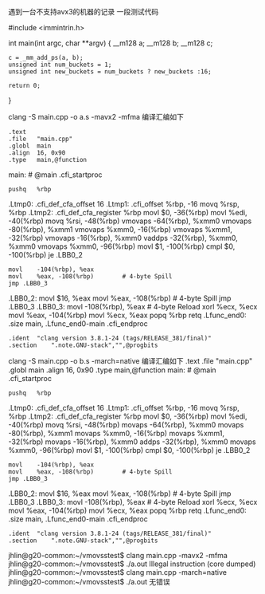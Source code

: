 遇到一台不支持avx3的机器的记录
一段测试代码

#include <immintrin.h>

int main(int argc, char **argv) {
    __m128 a;
    __m128 b;
    __m128 c;

    c = _mm_add_ps(a, b);
    unsigned int num_buckets = 1;
    unsigned int new_buckets = num_buckets ? new_buckets :16;

    return 0;
}

clang -S main.cpp -o a.s -mavx2 -mfma
编译汇编如下

    .text
    .file   "main.cpp"
    .globl  main
    .align  16, 0x90
    .type   main,@function
main:                                   # @main
    .cfi_startproc

    pushq   %rbp
.Ltmp0:
    .cfi_def_cfa_offset 16
.Ltmp1:
    .cfi_offset %rbp, -16
    movq    %rsp, %rbp
.Ltmp2:
    .cfi_def_cfa_register %rbp
    movl    $0, -36(%rbp)
    movl    %edi, -40(%rbp)
    movq    %rsi, -48(%rbp)
    vmovaps -64(%rbp), %xmm0
    vmovaps -80(%rbp), %xmm1
    vmovaps %xmm0, -16(%rbp)
    vmovaps %xmm1, -32(%rbp)
    vmovaps -16(%rbp), %xmm0
    vaddps  -32(%rbp), %xmm0, %xmm0
    vmovaps %xmm0, -96(%rbp)
    movl    $1, -100(%rbp)
    cmpl    $0, -100(%rbp)
    je  .LBB0_2

    movl    -104(%rbp), %eax
    movl    %eax, -108(%rbp)        # 4-byte Spill
    jmp .LBB0_3
.LBB0_2:
    movl    $16, %eax
    movl    %eax, -108(%rbp)        # 4-byte Spill
    jmp .LBB0_3
.LBB0_3:
    movl    -108(%rbp), %eax        # 4-byte Reload
    xorl    %ecx, %ecx
    movl    %eax, -104(%rbp)
    movl    %ecx, %eax
    popq    %rbp
    retq
.Lfunc_end0:
    .size   main, .Lfunc_end0-main
    .cfi_endproc


    .ident  "clang version 3.8.1-24 (tags/RELEASE_381/final)"
    .section    ".note.GNU-stack","",@progbits

clang -S main.cpp -o b.s -march=native
编译汇编如下
.text
    .file   "main.cpp"
    .globl  main
    .align  16, 0x90
    .type   main,@function
main:                                   # @main
    .cfi_startproc

    pushq   %rbp
.Ltmp0:
    .cfi_def_cfa_offset 16
.Ltmp1:
    .cfi_offset %rbp, -16
    movq    %rsp, %rbp
.Ltmp2:
    .cfi_def_cfa_register %rbp
    movl    $0, -36(%rbp)
    movl    %edi, -40(%rbp)
    movq    %rsi, -48(%rbp)
    movaps  -64(%rbp), %xmm0
    movaps  -80(%rbp), %xmm1
    movaps  %xmm0, -16(%rbp)
    movaps  %xmm1, -32(%rbp)
    movaps  -16(%rbp), %xmm0
    addps   -32(%rbp), %xmm0
    movaps  %xmm0, -96(%rbp)
    movl    $1, -100(%rbp)
    cmpl    $0, -100(%rbp)
    je  .LBB0_2

    movl    -104(%rbp), %eax
    movl    %eax, -108(%rbp)        # 4-byte Spill
    jmp .LBB0_3
.LBB0_2:
    movl    $16, %eax
    movl    %eax, -108(%rbp)        # 4-byte Spill
    jmp .LBB0_3
.LBB0_3:
    movl    -108(%rbp), %eax        # 4-byte Reload
    xorl    %ecx, %ecx
    movl    %eax, -104(%rbp)
    movl    %ecx, %eax
    popq    %rbp
    retq
.Lfunc_end0:
    .size   main, .Lfunc_end0-main
    .cfi_endproc


    .ident  "clang version 3.8.1-24 (tags/RELEASE_381/final)"
    .section    ".note.GNU-stack","",@progbits


jhlin@g20-common:~/vmovsstest$ clang main.cpp -mavx2 -mfma
jhlin@g20-common:~/vmovsstest$ ./a.out
Illegal instruction (core dumped)
jhlin@g20-common:~/vmovsstest$ clang main.cpp -march=native
jhlin@g20-common:~/vmovsstest$ ./a.out
无错误
